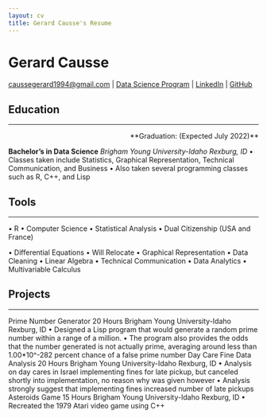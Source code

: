 ```yaml
---
layout: cv
title: Gerard Causse's Resume
---
```

# Gerard Causse

<div id="webaddress">
<a href="datascience@byui.edu">caussegerard1994@gmail.com</a>
| <a href="https://byuidatascience.github.io/development.html">Data Science Program</a>
| <a href="https://www.linkedin.com/in/gerard-causse-b4b88413a/">LinkedIn</a>
| <a href="https://github.com/GrodCausse">GitHub</a>
</div>


## Education

_________________________________________________

<p style='text-align: right;'> **Graduation: (Expected July 2022)** </p>

**Bachelor’s in Data Science** 
*Brigham Young University-Idaho*						    *Rexburg, ID*
•	Classes taken include Statistics, Graphical Representation, Technical Communication, and Business
•	Also taken several programming classes such as R, C++, and Lisp


## Tools

_______________________________________________

 
•	R
•	Computer Science
•	Statistical Analysis
•	Dual Citizenship (USA and France)

•	Differential Equations
•	Will Relocate
•	Graphical Representation
•	Data Cleaning
•	Linear Algebra
•	Technical Communication
•	Data Analytics
•	Multivariable Calculus 
## Projects

________________________________________________________

Prime Number Generator								        20 Hours
Brigham Young University-Idaho 							    Rexburg, ID
•	Designed a Lisp program that would generate a random prime number within a range of a million. 
•	The program also provides the odds that the number generated is not actually prime, averaging around less than 1.00*10^-282 percent chance of a false prime number
Day Care Fine Data Analysis								       20 Hours
Brigham Young University-Idaho 							    Rexburg, ID
•	Analysis on day cares in Israel implementing fines for late pickup, but canceled shortly into implementation, no reason why was given however
•	Analysis strongly suggest that implementing fines increased number of late pickups
Asteroids Game								            	       15 Hours
Brigham Young University-Idaho 							    Rexburg, ID
•	Recreated the 1979 Atari video game using C++ 





<!-- ### Footer

Last updated: May 2013 -->


